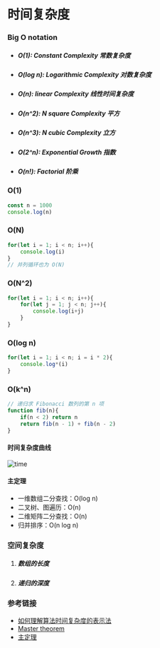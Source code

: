 # 时间复杂度

### Big O notation

- ##### O(1): Constant Complexity  常数复杂度

- ##### O(log n): Logarithmic Complexity 对数复杂度

- ##### O(n): linear Complexity 线性时间复杂度

- ##### O(n^2): N square Complexity 平方

- ##### O(n^3): N cubic Complexity 立方

- ##### O(2^n): Exponential Growth 指数

- ##### O(n!): Factorial 阶乘

### O(1)

```javascript
const n = 1000
console.log(n)
```

### O(N)

```javascript
for(let i = 1; i < n; i++){
    console.log(i)
}
// 并列循环也为 O(N)
```

### O(N^2)

```javascript
for(let i = 1; i < n; i++){
    for(let j = 1; j < n; j++){
        console.log(i+j)
    }
}
```

### O(log n)

```javascript
for(let i = 1; i < n; i = i * 2){
    console.log*(i)
}
```

### O(k^n)

```javascript
// 递归求 Fibonacci 数列的第 n 项
function fib(n){
    if(n < 2) return n
    return fib(n - 1) + fib(n - 2)
}
```

#### 时间复杂度曲线

![time](D:\CodeStudy\Notes\Images\time.png)

#### 主定理

* 一维数组二分查找：O(log n)
* 二叉树、图遍历：O(n)
* 二维矩阵二分查找：O(n)
* 归并排序：O(n log n)

### 空间复杂度

1. ##### 数组的长度

2. ##### 递归的深度

### 参考链接

- [如何理解算法时间复杂度的表示法](http://www.zhihu.com/question/21387264)
- [ Master theorem](http://en.wikipedia.org/wiki/Master_theorem_(analysis_of_algorithms))
- [主定理](http://zh.wikipedia.org/wiki/主定理)